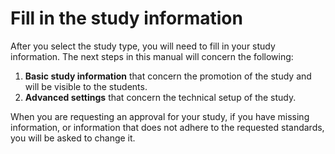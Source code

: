 
# Fill in the study information

After you select the study type, you will need to fill in your study information. The next steps in this manual will concern the following:

1. **Basic study information** that concern the promotion of the study and will be visible to the students.
2. **Advanced settings** that concern the technical setup of the study. 

When you are requesting an approval for your study, if you have missing information, or information that does not adhere to the requested standards, you will be asked to change it.
